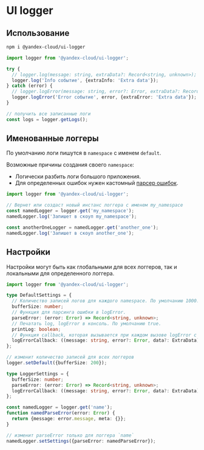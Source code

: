 # UI logger

## Использование

```bash
npm i @yandex-cloud/ui-logger
```

```ts
import logger from '@yandex-cloud/ui-logger';

try {
  // logger.log(message: string, extraData?: Record<string, unknown>);
  logger.log('Info событие', {extraInfo: 'Extra data'});
} catch (error) {
  // logger.logError(message: string, error?: Error, extraData?: Record<string, unknown>);
  logger.logError('Error событие', error, {extraError: 'Extra data'});
}

// получить все записанные логи
const logs = logger.getLogs();
```

## Именованные логгеры

По умолчанию логи пишутся в `namespace` с именем `default`.

Возможные причины создания своего `namespace`:

- Логически разбить логи большого приложения.
- Для определенных ошибок нужен кастомный [парсер ошибок](#настройки).

```ts
import logger from '@yandex-cloud/ui-logger';

// Вернет или создаст новый инстанс логгера с именем my_namespace
const namedLogger = logger.get('my_namespace');
namedLogger.log('Запишет в скоуп my_namespace');

const anotherOneLogger = namedLogger.get('another_one');
namedLogger.log('Запишет в скоуп another_one');
```

## Настройки

Настройки могут быть как глобальными для всех логгеров, так и локальными для определенного логгера.

```ts
import logger from '@yandex-cloud/ui-logger';

type DefaultSettings = {
  // Количество записей логов для каждого namespace. По умолчанию 1000.
  bufferSize: number;
  // Функция для парсинга ошибки в logError.
  parseError: (error: Error) => Record<string, unknown>;
  // Печатать log, logError в консоль. По умолчанию true.
  printLog: boolean;
  // Функция callback, которая вызывается при каждом вызове logError с теми же аргументами, что и logError
  logErrorCallback: ((message: string, error?: Error, data?: ExtraData) => void) | null;
};

// изменит количество записей для всех логгеров
logger.setDefault({bufferSize: 200});

type LoggerSettings = {
  bufferSize: number;
  parseError: (error: Error) => Record<string, unknown>;
  logErrorCallback: ((message: string, error?: Error, data?: ExtraData) => void) | null;
};

const namedLogger = logger.get('name');
function namedParseError(error: Error) {
  return {message: error.message, meta: {}};
}

// изменит parseError только для логгера `name`
namedLogger.setSettings({parseError: namedParseError});
```
